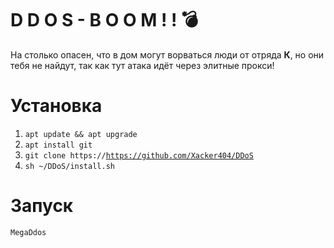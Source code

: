 # D D O S - B O O M ! ! 💣
На столько опасен, что в дом могут ворваться люди от отряда <b>К</b>, но они тебя не найдут, так как тут атака идёт через элитные прокси!

# Установка
1. <code>apt update && apt upgrade</code>
2. <code>apt install git</code>
3. <code>git clone https://https://github.com/Xacker404/DDoS</code>
5. <code>sh ~/DDoS/install.sh</code>

# Запуск
<code>MegaDdos</code>


